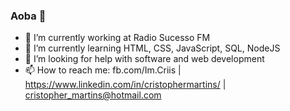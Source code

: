 ### Aoba 👋


- 🔭 I’m currently working at Radio Sucesso FM
- 🌱 I’m currently learning HTML, CSS, JavaScript, SQL, NodeJS
- 🤔 I’m looking for help with software and web development
- 📫 How to reach me: fb.com/Im.Criis | https://www.linkedin.com/in/cristophermartins/ | cristopher_martins@hotmail.com
